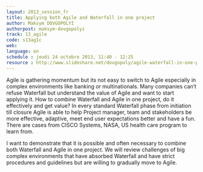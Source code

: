 ```yaml
---
layout: 2013_session_fr
title: Applying both Agile and Waterfall in one project
author: Maksym DOVGOPOLYI
authorpost: maksym-dovgopolyi
track: 13_agile
code: s13ag1c
web: 
language: en
schedule : jeudi 24 octobre 2013, 11:40 - 12:25
resource : http://www.slideshare.net/dovgopoly/agile-waterfall-in-one-project
---
```


Agile is gathering momentum but its not easy to switch to Agile especially in complex environments like banking or multinationals. Many companies can’t refuse Waterfall but understand the value of Agile and want to start applying it. How to combine Waterfall and Agile in one project, do it effectively and get value? In every standard Waterfall phase from initiation till closure Agile is able to help Project manager, team and stakeholders be more effective, adaptive, meet end user expectations better and have a fun. There are cases from CISCO Systems, NASA, US health care program to learn from.

I want to demonstrate that it is possible and often necessary to combine both Waterfall and Agile in one project. We will review challenges of big complex environments that have absorbed Waterfall and have strict procedures and guidelines but are willing to gradually move to Agile.

